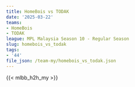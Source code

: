```yaml
---
title: HomeBois vs TODAK
date: '2025-03-22'
teams:
- HomeBois
- TODAK
league: MPL Malaysia Season 10 - Regular Season
slug: homebois_vs_todak
tags:
- '44'
file_json: /team-my/homebois_vs_todak.json
---
```


{{< mlbb_h2h_my >}}
